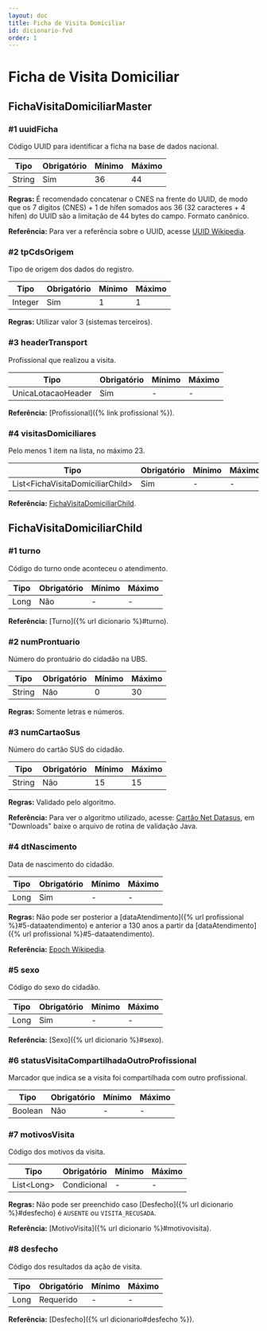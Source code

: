 ```yaml
---
layout: doc
title: Ficha de Visita Domiciliar
id: dicionario-fvd
order: 1
---
```


# Ficha de Visita Domiciliar

## FichaVisitaDomiciliarMaster

### \#1 uuidFicha
Código UUID para identificar a ficha na base de dados nacional.

| Tipo | Obrigatório | Mínimo | Máximo |
|--- |--- |--- |--- |
|String |Sim |36 |44 |

**Regras:** É recomendado concatenar o CNES na frente do UUID, de modo que os 7 digitos (CNES) + 1 de hífen somados aos 36 (32 caracteres + 4 hífen) do UUID são a limitação de 44 bytes do campo. Formato canônico.

**Referência:** Para ver a referência sobre o UUID, acesse [UUID Wikipedia](https://en.wikipedia.org/wiki/Universally_unique_identifier).

### \#2 tpCdsOrigem
Tipo de origem dos dados do registro.

| Tipo | Obrigatório | Mínimo | Máximo |
|--- |--- |--- |--- |
|Integer |Sim |1 |1 |

**Regras:** Utilizar valor 3 (sistemas terceiros).

### \#3 headerTransport
Profissional que realizou a visita.

| Tipo | Obrigatório | Mínimo | Máximo |
|--- |--- |--- |--- |
|UnicaLotacaoHeader |Sim |- |- |

**Referência:** [Profissional]({% link profissional %}).

### \#4 visitasDomiciliares
Pelo menos 1 item na lista, no máximo 23.

| Tipo | Obrigatório | Mínimo | Máximo |
|--- |--- |--- |--- |
|List\<FichaVisitaDomiciliarChild\> |Sim |- |- |

**Referência:** [FichaVisitaDomiciliarChild](#fichavisitadomiciliarchild).

## FichaVisitaDomiciliarChild

### \#1 turno
Código do turno onde aconteceu o atendimento.

| Tipo | Obrigatório | Mínimo | Máximo |
|--- |--- |--- |--- |
|Long |Não |- |- |

**Referência:** [Turno]({% url dicionario %}#turno).

### \#2 numProntuario
Número do prontuário do cidadão na UBS.

| Tipo | Obrigatório | Mínimo | Máximo |
|--- |--- |--- |--- |
|String |Não |0 |30 |

**Regras:** Somente letras e números.

### \#3 numCartaoSus
Número do cartão SUS do cidadão.

| Tipo | Obrigatório | Mínimo | Máximo |
|--- |--- |--- |--- |
|String |Não |15 |15 |

**Regras:** Validado pelo algoritmo.

**Referência:** Para ver o algoritmo utilizado, acesse: [Cartão Net Datasus](http://cartaonet.datasus.gov.br/), em "Downloads" baixe o arquivo de rotina de validação Java.  

### \#4 dtNascimento
Data de nascimento do cidadão.

| Tipo | Obrigatório | Mínimo | Máximo |
|--- |--- |--- |--- |
|Long |Sim |- |- |

**Regras:** Não pode ser posterior a [dataAtendimento]({% url profissional %}#5-dataatendimento) e anterior a 130 anos a partir da [dataAtendimento]({% url profissional %}#5-dataatendimento).

**Referência:** [Epoch Wikipedia](https://en.wikipedia.org/wiki/Epoch_(reference_date)).

### \#5 sexo
Código do sexo do cidadão.

| Tipo | Obrigatório | Mínimo | Máximo |
|--- |--- |--- |--- |
|Long |Sim |- |- |

**Referência:** [Sexo]({% url dicionario %}#sexo).

### \#6 statusVisitaCompartilhadaOutroProfissional
Marcador que indica se a visita foi compartilhada com outro profissional.

| Tipo | Obrigatório | Mínimo | Máximo |
|--- |--- |--- |--- |
|Boolean |Não |- |- |

### \#7 motivosVisita
Código dos motivos da visita.

| Tipo | Obrigatório | Mínimo | Máximo |
|--- |--- |--- |--- |
|List\<Long\> |Condicional |- |- |

**Regras:** Não pode ser preenchido caso [Desfecho]({% url dicionario %}#desfecho) é `AUSENTE` ou `VISITA_RECUSADA`.

**Referência:** [MotivoVisita]({% url dicionario %}#motivovisita).

### \#8 desfecho
Código dos resultados da ação de visita.

| Tipo | Obrigatório | Mínimo | Máximo |
|--- |--- |--- |--- |
|Long |Requerido |- |- |

**Referência:** [Desfecho]({% url dicionario#desfecho %}).

